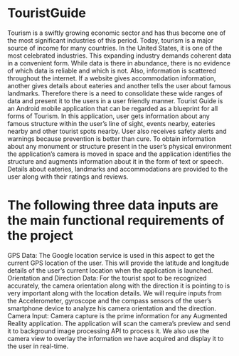 # TouristGuide

Tourism is a swiftly growing economic sector and has thus become one of the most significant industries of this period. Today, tourism is a major source of income for many countries. In the United States, it is one of the most celebrated industries. 
This expanding industry demands coherent data in a convenient form. While data is there in abundance, there is no evidence of which data is reliable and which is not. Also, information is scattered throughout the internet. If a website gives accommodation information, another gives details about eateries and another tells the user about famous landmarks. Therefore there is a need to consolidate these wide ranges of data and present it to the users in a user friendly manner. 
	Tourist Guide is an Android mobile application that can be regarded as a blueprint for all forms of Tourism. In this application, user gets information about any famous structure within the user’s line of sight, events nearby, eateries nearby and other tourist spots nearby. User also receives safety alerts and warnings because prevention is better than cure. To obtain information about any monument or structure present in the user’s physical environment the application’s camera is moved in space and the application identifies the structure and augments information about it in the form of text or speech. Details about eateries, landmarks and accommodations are provided to the user along with their ratings and reviews.
  
# The following three data inputs are the main functional requirements of the project

GPS Data: The Google location service is used in this aspect to get the current GPS location of the user. This will provide the latitude and longitude details of the user’s current location when the application is launched.
Orientation and Direction Data: For the tourist spot to be recognized accurately, the camera orientation along with the direction it is pointing to is very important along with the location details. We will require inputs from the Accelerometer, gyroscope and the compass sensors of the user’s smartphone device to analyze his camera orientation and the direction.
Camera Input: Camera capture is the prime information for any Augmented Reality application. The application will scan the camera’s preview and send it to background image processing API to process it. We also use the camera view to overlay the information we have acquired and display it to the user in real-time.
